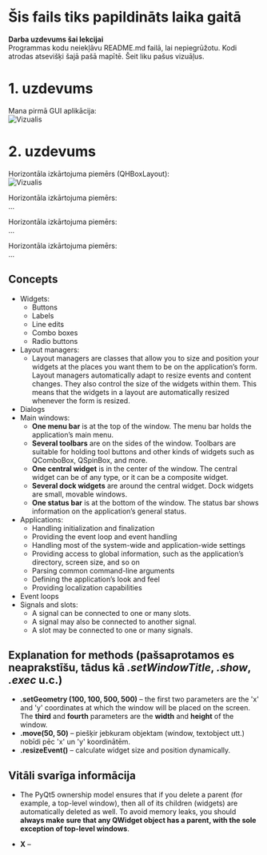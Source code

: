# Šis fails tiks papildināts laika gaitā

**Darba uzdevums šai lekcijai**  
Programmas kodu neiekļāvu README.md failā, lai nepiegrūžotu. Kodi atrodas atsevišķi šajā pašā mapītē. Šeit liku pašus vizuāļus.  

# 1. uzdevums
Mana pirmā GUI aplikācija:  
![Vizualis](https://github.com/MACTEP-ETF/RTR108/blob/master/P07_GUI/PNG/GUI%20-%20Hello%20World!.png)  

# 2. uzdevums
Horizontāla izkārtojuma piemērs (QHBoxLayout):  
![Vizualis](https://github.com/MACTEP-ETF/RTR108/blob/master/P07_GUI/PNG/2a%20-%20Layout.png)   

Horizontāla izkārtojuma piemērs:  
...   

Horizontāla izkārtojuma piemērs:  
...   

Horizontāla izkārtojuma piemērs:  
...   



## Concepts  
- Widgets:  
  - Buttons  
  - Labels  
  - Line edits  
  - Combo boxes  
  - Radio buttons  
- Layout managers:
  - Layout managers are classes that allow you to size and position your widgets at the places you want them to be on the application’s form. Layout managers automatically adapt to resize events and content changes. They also control the size of the widgets within them. This means that the widgets in a layout are automatically resized whenever the form is resized.  
- Dialogs  
- Main windows:  
  - **One menu bar** is at the top of the window. The menu bar holds the application’s main menu.  
  - **Several toolbars** are on the sides of the window. Toolbars are suitable for holding tool buttons and other kinds of widgets such as QComboBox, QSpinBox, and more.  
  - **One central widget** is in the center of the window. The central widget can be of any type, or it can be a composite widget.  
  - **Several dock widgets** are around the central widget. Dock widgets are small, movable windows.  
  - **One status bar** is at the bottom of the window. The status bar shows information on the application’s general status.  
- Applications:  
  - Handling initialization and finalization  
  - Providing the event loop and event handling  
  - Handling most of the system-wide and application-wide settings  
  - Providing access to global information, such as the application’s directory, screen size, and so on  
  - Parsing common command-line arguments  
  - Defining the application’s look and feel  
  - Providing localization capabilities  
- Event loops  
- Signals and slots:  
  - A signal can be connected to one or many slots.  
  - A signal may also be connected to another signal.  
  - A slot may be connected to one or many signals.  

## Explanation for methods (pašsaprotamos es neaprakstīšu, tādus kā *.setWindowTitle*, *.show*, *.exec* u.c.)  
- **.setGeometry (100, 100, 500, 500)** –  the first two parameters are the 'x' and 'y' coordinates at which the window will be placed on the screen. The **third** and **fourth** parameters are the **width** and **height** of the window.  
- **.move(50, 50)** – piešķir jebkuram objektam (window, textobject utt.) nobīdi pēc 'x' un 'y' koordinātēm.  
- **.resizeEvent()** – calculate widget size and position dynamically.  

## Vitāli svarīga informācija
 - The PyQt5 ownership model ensures that if you delete a parent (for example, a top-level window), then all of its children (widgets) are automatically deleted as well.  To avoid memory leaks, you should **always make sure that any QWidget object has a parent, with the sole exception of top-level windows**.  




- **X** –
